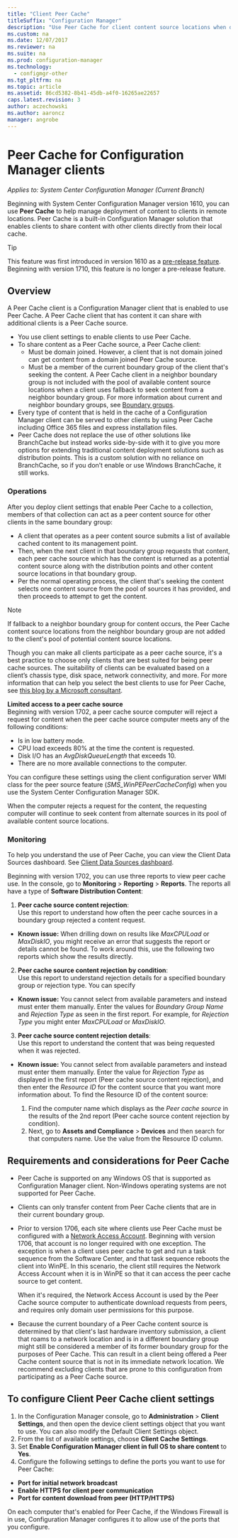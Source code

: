 ```yaml
---
title: "Client Peer Cache"
titleSuffix: "Configuration Manager"
description: "Use Peer Cache for client content source locations when deploying content with System Center Configuration Manager."
ms.custom: na
ms.date: 12/07/2017
ms.reviewer: na
ms.suite: na
ms.prod: configuration-manager
ms.technology:
  - configmgr-other
ms.tgt_pltfrm: na
ms.topic: article
ms.assetid: 86cd5382-8b41-45db-a4f0-16265ae22657
caps.latest.revision: 3
author: aczechowski
ms.author: aaroncz
manager: angrobe
---
```


# Peer Cache for Configuration Manager clients

*Applies to: System Center Configuration Manager (Current Branch)*

Beginning with System Center Configuration Manager version 1610, you can use **Peer Cache** to help manage deployment of content to clients in remote locations. Peer Cache is a built-in Configuration Manager solution that enables clients to share content with other clients directly from their local cache.   

> [!TIP]  
> This feature was first introduced in version 1610 as a [pre-release feature](/sccm/core/servers/manage/pre-release-features). Beginning with version 1710, this feature is no longer a pre-release feature.

## Overview
A Peer Cache client is a Configuration Manager client that is enabled to use Peer Cache. A Peer Cache client that has content it can share with additional clients is a Peer Cache source.
 - 	You use client settings to enable clients to use Peer Cache.
 - 	To share content as a Peer Cache source, a Peer Cache client:
    -  Must be domain joined. However, a client that is not domain joined can get content from a domain joined Peer Cache source.
    -  Must be a member of the current boundary group of the client that's seeking the content. A Peer Cache client in a neighbor boundary group is not included with the pool of available content source locations when a client uses fallback to seek content from a neighbor boundary group. For more information about current and neighbor boundary groups, see [Boundary groups](/sccm/core/servers/deploy/configure/define-site-boundaries-and-boundary-groups##a-namebkmkboundarygroupsa-boundary-groups).
 - Every type of content that is held in the cache of a Configuration Manager client can be served to other clients by using Peer Cache including Office 365 files and express installation files.<!--SMS.500850-->
 -	Peer Cache does not replace the use of other solutions like BranchCache but instead works side-by-side with it to give you more options for extending traditional content deployment solutions such as distribution points. This is a custom solution with no reliance on BranchCache, so if you don’t enable or use Windows BranchCache, it still works.

### Operations

After you deploy client settings that enable Peer Cache to a collection, members of that collection can act as a peer content source for other clients in the same boundary group:
 -	A client that operates as a peer content source submits a list of available cached content to its management point.
 -	Then, when the next client in that boundary group requests that content, each peer cache source which has the content is returned as a potential content source along with the distribution points and other content source locations in that boundary group.
 -	Per the normal operating process, the client that's seeking the content selects one content source from the pool of sources it has provided, and then proceeds to attempt to get the content.

> [!NOTE]
> If fallback to a neighbor boundary group for content occurs, the Peer Cache content source locations from the neighbor boundary group are not added to the client's pool of potential content source locations.  


Though you can make all clients participate as a peer cache source, it's a best practice to choose only clients that are best suited for being peer cache sources.  The suitability of clients can be evaluated based on a client’s chassis type, disk space, network connectivity, and more. For more information that can help you select the best clients to use for Peer Cache, see [this blog by a Microsoft consultant](https://blogs.technet.microsoft.com/setprice/2016/06/29/pe-peer-cache-custom-reporting-examples/).

**Limited access to a peer cache source**  
Beginning with version 1702, a peer cache source computer will reject a request for content when the peer cache source computer meets any of the following conditions:  
  -  Is in low battery mode.
  -  CPU load exceeds 80% at the time the content is requested.
  -  Disk I/O has an *AvgDiskQueueLength* that exceeds 10.
  -  There are no more available connections to the computer.   

You can configure these settings using the client configuration server WMI class for the peer source feature (*SMS_WinPEPeerCacheConfig*) when you use the System Center Configuration Manager SDK.

When the computer rejects a request for the content, the requesting computer will continue to seek content from alternate sources in its pool of available content source locations.   



### Monitoring   
To help you understand the use of Peer Cache, you can view the Client Data Sources dashboard. See [Client Data Sources dashboard](/sccm/core/servers/deploy/configure/monitor-content-you-have-distributed#client-data-sources-dashboard).

Beginning with version 1702, you can use three reports to view peer cache use. In the console, go to **Monitoring** > **Reporting** > **Reports**. The reports all have a type of **Software Distribution Content**:
1.  **Peer cache source content rejection**:  
Use this report to understand how often the peer cache sources in a boundary group rejected a content request.
 - **Known issue:** When drilling down on results like *MaxCPULoad* or *MaxDiskIO*, you might receive an error that suggests the report or details cannot be found. To work around this, use the following two reports which show the results directly.

2. **Peer cache source content rejection by condition**:  
Use this report to understand rejection details for a specified boundary group or rejection type. You can specify

  - **Known issue:** You cannot select from available parameters and instead must enter them manually. Enter the values for *Boundary Group Name* and *Rejection Type* as seen in the first report. For example, for *Rejection Type* you might enter *MaxCPULoad* or *MaxDiskIO*.

3. **Peer cache source content rejection details**:   
  Use this report to understand the content that was being requested when it was rejected.

 - **Known issue:** You cannot select from available parameters and instead must enter them manually. Enter the value for *Rejection Type* as displayed in the first report (Peer cache source content rejection), and then enter the *Resource ID* for the content source that you want more information about.  To find the Resource ID of the content source:  

    1. Find the computer name which displays as the *Peer cache source* in the results of the 2nd report (Peer cache source content rejection by condition).  
    2. Next, go to **Assets and Compliance** > **Devices** and then search for that computers name. Use the value from the Resource ID column.  


## Requirements and considerations for Peer Cache
-   Peer Cache is supported on any Windows OS that is supported as Configuration Manager client. Non-Windows operating systems are not supported for Peer Cache.

-   Clients can only transfer content from Peer Cache clients that are in their current boundary group.

-   Prior to version 1706, each site where clients use Peer Cache must be configured with a [Network Access Account](/sccm/core/plan-design/hierarchy/manage-accounts-to-access-content#a-namebkmknaaa-network-access-account). Beginning with version 1706, that account is no longer required with one exception.  The exception is when a client uses peer cache to get and run a task sequence from the Software Center, and that task sequence reboots the client into WinPE.  In this scenario, the client still requires the Network Access Account when it is in WinPE so that it can access the peer cache source to get content.

    When it's required, the Network Access Account is used by the Peer Cache source computer to authenticate download requests from peers, and requires only domain user permissions for this purpose.

- 	Because the current boundary of a Peer Cache content source is determined by that client's last hardware inventory submission, a client that roams to a network location and is in a different boundary group might still be considered a member of its former boundary group for the purposes of Peer Cache. This can result in a client being offered a Peer Cache content source that is not in its immediate network location. We recommend excluding clients that are prone to this configuration from participating as a Peer Cache source.

## To configure Client Peer Cache client settings
1.	In the Configuration Manager console, go to **Administration** > **Client Settings**, and then open the device client settings object that you want to use. You can also modify the Default Client Settings object.
2.	From the list of available settings, choose **Client Cache Settings**.
3.	Set **Enable Configuration Manager client in full OS to share content** to **Yes**.
4.	Configure the following settings to define the ports you want to use for Peer Cache:  
  -  **Port for initial network broadcast**
  -  **Enable HTTPS for client peer communication**
  -  **Port for content download from peer (HTTP/HTTPS)**

On each computer that's enabled for Peer Cache, if the Windows Firewall is in use, Configuration Manager configures it to allow use of the ports that you configure.
